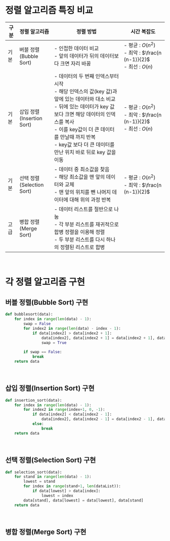 # 정렬 알고리즘 특징 비교

| 구분 | 정렬 알고리즘                   | 정렬 방법                                                    | 시간 복잡도                                                  |
| ---- | ------------------------------- | ------------------------------------------------------------ | ------------------------------------------------------------ |
| 기본 | 버블 정렬<br />(Bubble Sort)    | - 인접한 데이터 비교<br />- 앞의 데이터가 뒤의 데이터보다 크면 자리 바꿈 | - 평균 : $O(n^2)$<br />- 최악 : $\frac{n (n-1)}{2}$<br />- 최선 : $O(n)$ |
| 기본 | 삽입 정렬<br />(Insertion Sort) | - 데이터의 두 번째 인덱스부터 시작<br />- 해당 인덱스의 값(key 값)과 앞에 있는 데이터와 대소 비교<br />- 뒤에 있는 데이터가 key 값보다 크면 해당 데이터의 인덱스를 복사<br />- 이를 key값이 더 큰 데이터를 만날때 까지 반복<br />- key값 보다 더 큰 데이터를 만난 위치 바로 뒤로 key 값을 이동 | - 평균 : $O(n^2)$<br />- 최악 : $\frac{n (n-1)}{2}$<br />- 최선 : $O(n)$ |
| 기본 | 선택 정렬<br />(Selection Sort) | - 데이터 중 최소값을 찾음<br />- 해당 최소값을 맨 앞의 데이터와 교체<br />- 맨 앞의 위치를 뺀 나머지 데이터에 대해 위의 과정 반복 | - 평균 : $O(n^2)$<br />- 최악 : $\frac{n (n-1)}{2}$          |
| 고급 | 병합 정렬<br />(Merge Sort)     | - 데이터 리스트를 절반으로 나눔<br />- 각 부분 리스트를 재귀적으로 합병 정렬을 이용해 정렬<br />- 두 부분 리스트를 다시 하나의 정렬된 리스트로 합병 |                                                              |

<br>

# 각 정렬 알고리즘 구현

## 버블 정렬(Bubble Sort) 구현

```python
def bubblesort(data):
    for index in range(len(data) - 1):
        swap = False
        for index2 in range(len(data) - index - 1):
            if data[index2] > data[index2 + 1]:
                data[index2], data[index2 + 1] = data[index2 + 1], data[index2]
                swap = True
                
        if swap == False:
            break
    return data
```

<br>

## 삽입 정렬(Insertion Sort) 구현

```python
def insertion_sort(data):
    for index in range(len(data) - 1):
        for index2 in range(index+1, 0, -1):
            if data[index2] < data[index2 - 1]:
                data[index2], data[index2 - 1] = data[index2 - 1], data[index2]
            else:
                break
    return data
```

<br>

## 선택 정렬(Selection Sort) 구현

```python
def selection_sort(data):
    for stand in range(len(data) - 1):
        lowest = stand
        for index in range(stand+1, len(dataList)):
            if data[lowest] > data[index]:
                lowest = index
        data[stand], data[lowest] = data[lowest], data[stand]
    return data
```

<br>

## 병합 정렬(Merge Sort) 구현